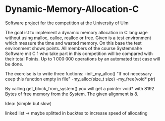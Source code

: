 # Dynamic-Memory-Allocation-C
  Software project for the competition at the University of Ulm

The goal ist to implement a dynamic memory allocation in C language without using malloc, calloc, realloc or free.
Given is a test environment which measure the time and wasted memory. On this base the test environment shows points. 
All members of the course Systemnahe Software mit C 1 who take part in this competition will be compared with their total Points.
Up to 1 000 000 operations by an automated test case will be done.

The exercise is to write three fuctions:
  -init_my_alloc() "If not necessary ceep this function empty in file"
  -my_alloc(size_t size)
  -my_free(void* ptr)
  
 By calling get_block_from_system() you will get a pointer void* with 8192 Bytes of free memory from the System. The given alignment is 8.
 
 Idea: (simple but slow)
 
  linked list -> maybe splitted in bucktes to increase speed of allocating
  
  
 
 
